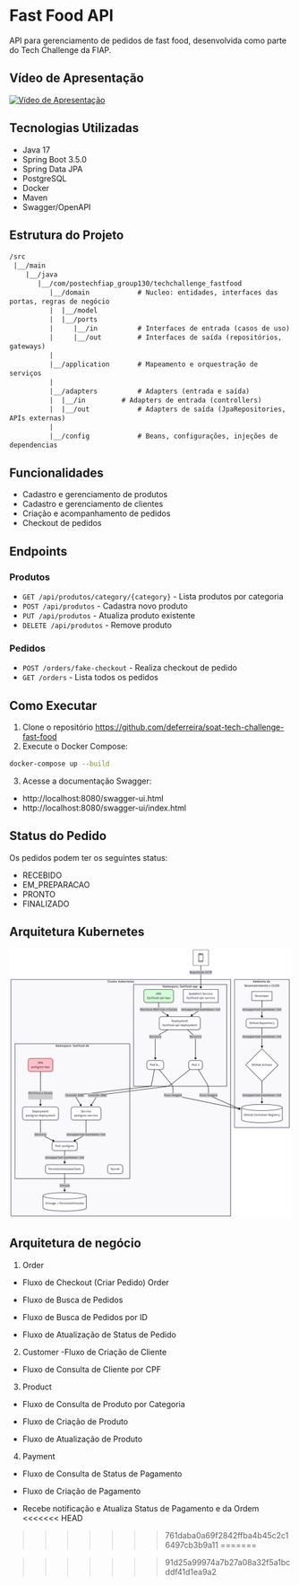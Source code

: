 # Fast Food API

API para gerenciamento de pedidos de fast food, desenvolvida como parte do Tech Challenge da FIAP.

## Vídeo de Apresentação

[![Vídeo de Apresentação](https://img.youtube.com/vi/brByCx_4ksk/0.jpg)](https://youtu.be/brByCx_4ksk)

## Tecnologias Utilizadas

- Java 17
- Spring Boot 3.5.0
- Spring Data JPA
- PostgreSQL
- Docker
- Maven
- Swagger/OpenAPI

## Estrutura do Projeto

```
/src
 |__/main
    |__/java
       |__/com/postechfiap_group130/techchallenge_fastfood
          |__/domain 			# Nucleo: entidades, interfaces das portas, regras de negócio
          |  |__/model
          |  |__/ports
          |     |__/in  		# Interfaces de entrada (casos de uso)
          |     |__/out			# Interfaces de saída (repositórios, gateways)
          |
          |__/application 		# Mapeamento e orquestração de serviços
          |
          |__/adapters 			# Adapters (entrada e saída)
          |  |__/in			# Adapters de entrada (controllers)
          |  |__/out			# Adapters de saída (JpaRepositories, APIs externas)
          |
          |__/config 			# Beans, configurações, injeções de dependencias
```

## Funcionalidades

- Cadastro e gerenciamento de produtos
- Cadastro e gerenciamento de clientes
- Criação e acompanhamento de pedidos
- Checkout de pedidos

## Endpoints

### Produtos
- `GET /api/produtos/category/{category}` - Lista produtos por categoria
- `POST /api/produtos` - Cadastra novo produto
- `PUT /api/produtos` - Atualiza produto existente
- `DELETE /api/produtos` - Remove produto

### Pedidos
- `POST /orders/fake-checkout` - Realiza checkout de pedido
- `GET /orders` - Lista todos os pedidos

## Como Executar

1. Clone o repositório 
https://github.com/deferreira/soat-tech-challenge-fast-food
2. Execute o Docker Compose:
```bash
docker-compose up --build
```

3. Acesse a documentação Swagger:
- http://localhost:8080/swagger-ui.html
- http://localhost:8080/swagger-ui/index.html

## Status do Pedido

Os pedidos podem ter os seguintes status:
- RECEBIDO
- EM_PREPARACAO
- PRONTO
- FINALIZADO

## Arquitetura Kubernetes

![Arquitetura Kubernetes ](Arquitetura_Kubernetes.png)

## Arquitetura de negócio

1. Order
- Fluxo de Checkout (Criar Pedido)
Order

- Fluxo de Busca de Pedidos

- Fluxo de Busca de Pedidos por ID

- Fluxo de Atualização de Status de Pedido


2. Customer
-Fluxo de Criação de Cliente

- Fluxo de Consulta de Cliente por CPF

3. Product
- Fluxo de Consulta de Produto por Categoria

- Fluxo de Criação de Produto

- Fluxo de Atualização de Produto

4. Payment
- Fluxo de Consulta de Status de Pagamento

- Fluxo de Criação de Pagamento

- Recebe notificação e Atualiza Status de Pagamento e da Ordem
<<<<<<< HEAD
>>>>>>> 761daba0a69f2842ffba4b45c2c16497cb3b9a11
=======

>>>>>>> 91d25a99974a7b27a08a32f5a1bcddf41d1ea9a2
